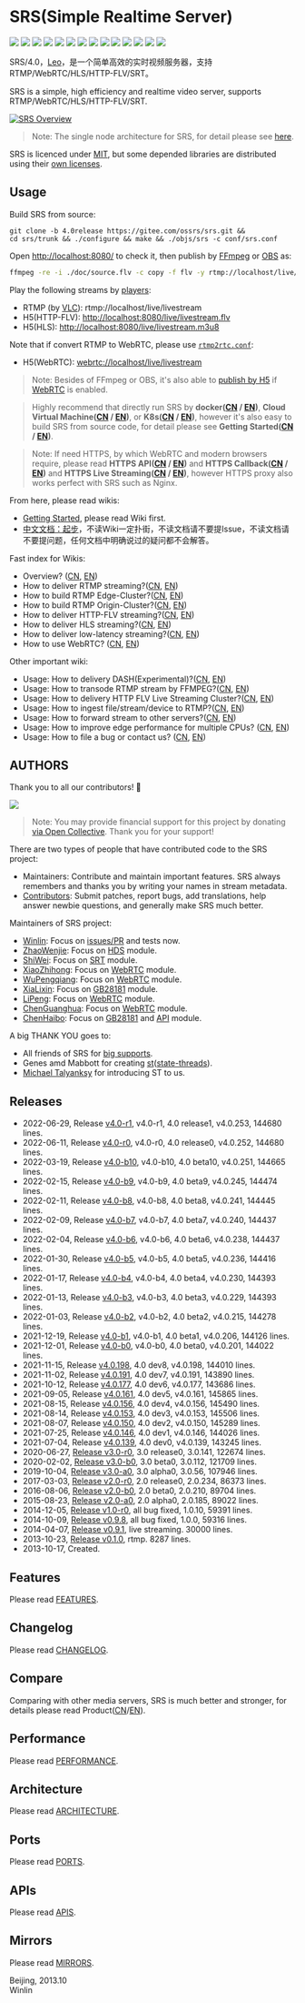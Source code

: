 # SRS(Simple Realtime Server)

![](http://ossrs.net/gif/v1/sls.gif?site=github.com&path=/srs/4.0release)
[![](https://github.com/ossrs/srs/actions/workflows/codeql-analysis.yml/badge.svg?branch=4.0release)](https://github.com/ossrs/srs/actions?query=workflow%3ACodeQL+branch%3A4.0release)
[![](https://github.com/ossrs/srs/actions/workflows/release.yml/badge.svg)](https://github.com/ossrs/srs/actions/workflows/release.yml?query=workflow%3ARelease)
[![](https://github.com/ossrs/srs/actions/workflows/test.yml/badge.svg?branch=4.0release)](https://github.com/ossrs/srs/actions?query=workflow%3ATest+branch%3A4.0release)
[![](https://codecov.io/gh/ossrs/srs/branch/4.0release/graph/badge.svg)](https://codecov.io/gh/ossrs/srs/branch/4.0release)
[![](https://ossrs.net/wiki/images/wechat-badge4.svg)](../../wikis/Contact#wechat)
[![](https://ossrs.net/wiki/images/srs-faq.svg)](https://github.com/ossrs/srs/issues/2716)
[![](https://ossrs.net/wiki/images/mulan-incubating.svg)](http://mulanos.cn)
[![](https://ossrs.net/wiki/images/srs-alternativeto.svg)](https://alternativeto.net/software/srs/about/)
[![](https://img.shields.io/youtube/channel/views/UCP6ZblCL_fIJoEyUzZxC1ng?style=social)](https://www.youtube.com/channel/UCP6ZblCL_fIJoEyUzZxC1ng)
[![](https://badgen.net/discord/members/yZ4BnPmHAd)](https://discord.gg/yZ4BnPmHAd)
[![](https://opencollective.com/srs-server/tiers/badge.svg)](https://opencollective.com/srs-server/contribute)
[![](https://badgen.net/badge/srs/stackoverflow/orange?icon=terminal)](https://stackoverflow.com/questions/tagged/simple-realtime-server)
[![](https://img.shields.io/docker/pulls/ossrs/srs)](https://hub.docker.com/r/ossrs/srs/tags)

SRS/4.0，[Leo](https://github.com/ossrs/srs/wiki/Product#release40)，是一个简单高效的实时视频服务器，支持RTMP/WebRTC/HLS/HTTP-FLV/SRT。

SRS is a simple, high efficiency and realtime video server, supports RTMP/WebRTC/HLS/HTTP-FLV/SRT.

[![SRS Overview](https://ossrs.net/wiki/images/SRS-SingleNode-4.0-sd.png?v=114)](https://ossrs.net/wiki/images/SRS-SingleNode-4.0-hd.png)

> Note:  The single node architecture for SRS, for detail please see [here](https://www.figma.com/file/333POxVznQ8Wz1Rxlppn36/SRS-4.0-Server-Arch).

SRS is licenced under [MIT][LICENSE], but some depended libraries are distributed using their [own licenses][LicenseMixing].

<a name="product"></a>
<a name="usage-docker"></a>
## Usage

Build SRS from source:

```
git clone -b 4.0release https://gitee.com/ossrs/srs.git &&
cd srs/trunk && ./configure && make && ./objs/srs -c conf/srs.conf
```

Open [http://localhost:8080/](http://localhost:8080/) to check it, then publish
by [FFmpeg](https://ffmpeg.org/download.html) or [OBS](https://obsproject.com/download) as:

```bash
ffmpeg -re -i ./doc/source.flv -c copy -f flv -y rtmp://localhost/live/livestream
```

Play the following streams by [players](https://ossrs.net):

* RTMP (by [VLC](https://www.videolan.org/)): rtmp://localhost/live/livestream
* H5(HTTP-FLV): [http://localhost:8080/live/livestream.flv](http://localhost:8080/players/srs_player.html?autostart=true&stream=livestream.flv&port=8080&schema=http)
* H5(HLS): [http://localhost:8080/live/livestream.m3u8](http://localhost:8080/players/srs_player.html?autostart=true&stream=livestream.m3u8&port=8080&schema=http)

Note that if convert RTMP to WebRTC, please use [`rtmp2rtc.conf`](https://github.com/ossrs/srs/issues/2728#issuecomment-964686152):

* H5(WebRTC): [webrtc://localhost/live/livestream](http://localhost:8080/players/rtc_player.html?autostart=true)

> Note: Besides of FFmpeg or OBS, it's also able to [publish by H5](http://localhost:8080/players/rtc_publisher.html?autostart=true) 
> if [WebRTC](https://github.com/ossrs/srs/issues/307) is enabled.

> Highly recommend that directly run SRS by
> **docker([CN](https://github.com/ossrs/srs/wiki/v4_CN_Home#docker) / [EN](https://github.com/ossrs/srs/wiki/v4_EN_Home#docker))**,
> **Cloud Virtual Machine([CN](https://github.com/ossrs/srs/wiki/v4_CN_Home#cloud-virtual-machine) / [EN](https://github.com/ossrs/srs/wiki/v4_EN_Home#cloud-virtual-machine))**,
> or **K8s([CN](https://github.com/ossrs/srs/wiki/v4_CN_Home#k8s) / [EN](https://github.com/ossrs/srs/wiki/v4_EN_Home#k8s))**,
> however it's also easy to build SRS from source code, for detail please see
> **Getting Started([CN](https://github.com/ossrs/srs/wiki/v4_CN_Home#getting-started) / [EN](https://github.com/ossrs/srs/wiki/v4_EN_Home#getting-started))**.

> Note: If need HTTPS, by which WebRTC and modern browsers require, please read
> **HTTPS API([CN](https://github.com/ossrs/srs/wiki/v4_CN_HTTPApi#https-api) / [EN](https://github.com/ossrs/srs/wiki/v4_EN_HTTPApi#https-api))**
> and **HTTPS Callback([CN](https://github.com/ossrs/srs/wiki/v4_CN_HTTPCallback#https-callback) / [EN](https://github.com/ossrs/srs/wiki/v4_EN_HTTPCallback#https-callback))**
> and **HTTPS Live Streaming([CN](https://github.com/ossrs/srs/wiki/v4_EN_DeliveryHttpStream#https-flv-live-stream) / [EN](https://github.com/ossrs/srs/wiki/v4_EN_DeliveryHttpStream#https-flv-live-stream))**,
> however HTTPS proxy also works perfect with SRS such as Nginx.

<a name="srs-40-wiki"></a>
<a name="wiki"></a>

From here, please read wikis:

* [Getting Started](https://github.com/ossrs/srs/wiki/v4_EN_Home#getting-started), please read Wiki first.
* [中文文档：起步](https://github.com/ossrs/srs/wiki/v4_CN_Home#getting-started)，不读Wiki一定扑街，不读文档请不要提Issue，不读文档请不要提问题，任何文档中明确说过的疑问都不会解答。

Fast index for Wikis:

* Overview? ([CN][v4_CN_Home], [EN][v4_EN_Home])
* How to deliver RTMP streaming?([CN][v4_CN_SampleRTMP], [EN][v4_EN_SampleRTMP])
* How to build RTMP Edge-Cluster?([CN][v4_CN_SampleRTMPCluster], [EN][v4_EN_SampleRTMPCluster])
* How to build RTMP Origin-Cluster?([CN][v4_CN_SampleOriginCluster], [EN][v4_EN_SampleOriginCluster])
* How to deliver HTTP-FLV streaming?([CN][v4_CN_SampleHttpFlv], [EN][v4_EN_SampleHttpFlv])
* How to deliver HLS streaming?([CN][v4_CN_SampleHLS], [EN][v4_EN_SampleHLS])
* How to deliver low-latency streaming?([CN][v4_CN_SampleRealtime], [EN][v4_EN_SampleRealtime])
* How to use WebRTC? ([CN][v4_CN_WebRTC], [EN][v4_EN_WebRTC])

Other important wiki:

* Usage: How to delivery DASH(Experimental)?([CN][v4_CN_SampleDASH], [EN][v4_EN_SampleDASH])
* Usage: How to transode RTMP stream by FFMPEG?([CN][v4_CN_SampleFFMPEG], [EN][v4_EN_SampleFFMPEG])
* Usage: How to delivery HTTP FLV Live Streaming Cluster?([CN][v4_CN_SampleHttpFlvCluster], [EN][v4_EN_SampleHttpFlvCluster])
* Usage: How to ingest file/stream/device to RTMP?([CN][v4_CN_SampleIngest], [EN][v4_EN_SampleIngest])
* Usage: How to forward stream to other servers?([CN][v4_CN_SampleForward], [EN][v4_EN_SampleForward])
* Usage: How to improve edge performance for multiple CPUs? ([CN][v4_CN_REUSEPORT], [EN][v4_EN_REUSEPORT])
* Usage: How to file a bug or contact us? ([CN][v4_CN_Contact], [EN][v4_EN_Contact])

## AUTHORS

Thank you to all our contributors! 🙏

[![](https://opencollective.com/srs-server/contributors.svg?width=800&button=false)](https://opencollective.com/srs-server/contribute)

> Note: You may provide financial support for this project by donating [via Open Collective](https://opencollective.com/srs-server/contribute). Thank you for your support!

There are two types of people that have contributed code to the SRS project:

* Maintainers: Contribute and maintain important features. SRS always remembers and thanks you by writing your names in stream metadata.
* [Contributors][authors]: Submit patches, report bugs, add translations, help answer newbie questions, and generally make SRS much better.

Maintainers of SRS project:

* [Winlin](https://github.com/winlinvip): Focus on [issues/PR](https://github.com/ossrs/srs/issues) and tests now.
* [ZhaoWenjie](https://github.com/wenjiegit): Focus on [HDS](https://github.com/simple-rtmp-server/srs/wiki/v4_CN_DeliveryHDS) module.
* [ShiWei](https://github.com/runner365): Focus on [SRT](https://github.com/simple-rtmp-server/srs/wiki/v4_CN_SRTWiki) module.
* [XiaoZhihong](https://github.com/xiaozhihong): Focus on [WebRTC](https://github.com/simple-rtmp-server/srs/wiki/v4_CN_WebRTC) module.
* [WuPengqiang](https://github.com/Bepartofyou): Focus on [WebRTC](https://github.com/simple-rtmp-server/srs/wiki/v4_CN_WebRTC) module.
* [XiaLixin](https://github.com/xialixin): Focus on [GB28181](https://github.com/ossrs/srs/issues/1500) module.
* [LiPeng](https://github.com/lipeng19811218): Focus on [WebRTC](https://github.com/simple-rtmp-server/srs/wiki/v4_CN_WebRTC) module.
* [ChenGuanghua](https://github.com/chen-guanghua): Focus on [WebRTC](https://github.com/simple-rtmp-server/srs/wiki/v4_CN_WebRTC) module.
* [ChenHaibo](https://github.com/duiniuluantanqin): Focus on [GB28181](https://github.com/ossrs/srs/issues/1500) and [API](https://github.com/ossrs/srs/issues/1657) module.

A big THANK YOU goes to:

* All friends of SRS for [big supports][bigthanks].
* Genes amd Mabbott for creating [st][st]([state-threads][st2]).
* [Michael Talyanksy](https://github.com/michaeltalyansky) for introducing ST to us.

## Releases

* 2022-06-29, Release [v4.0-r1](https://github.com/ossrs/srs/releases/tag/v4.0-r1), v4.0-r1, 4.0 release1, v4.0.253, 144680 lines.
* 2022-06-11, Release [v4.0-r0](https://github.com/ossrs/srs/releases/tag/v4.0-r0), v4.0-r0, 4.0 release0, v4.0.252, 144680 lines.
* 2022-03-19, Release [v4.0-b10](https://github.com/ossrs/srs/releases/tag/v4.0-b10), v4.0-b10, 4.0 beta10, v4.0.251, 144665 lines.
* 2022-02-15, Release [v4.0-b9](https://github.com/ossrs/srs/releases/tag/v4.0-b9), v4.0-b9, 4.0 beta9, v4.0.245, 144474 lines.
* 2022-02-11, Release [v4.0-b8](https://github.com/ossrs/srs/releases/tag/v4.0-b8), v4.0-b8, 4.0 beta8, v4.0.241, 144445 lines.
* 2022-02-09, Release [v4.0-b7](https://github.com/ossrs/srs/releases/tag/v4.0-b7), v4.0-b7, 4.0 beta7, v4.0.240, 144437 lines.
* 2022-02-04, Release [v4.0-b6](https://github.com/ossrs/srs/releases/tag/v4.0-b6), v4.0-b6, 4.0 beta6, v4.0.238, 144437 lines.
* 2022-01-30, Release [v4.0-b5](https://github.com/ossrs/srs/releases/tag/v4.0-b5), v4.0-b5, 4.0 beta5, v4.0.236, 144416 lines.
* 2022-01-17, Release [v4.0-b4](https://github.com/ossrs/srs/releases/tag/v4.0-b4), v4.0-b4, 4.0 beta4, v4.0.230, 144393 lines.
* 2022-01-13, Release [v4.0-b3](https://github.com/ossrs/srs/releases/tag/v4.0-b3), v4.0-b3, 4.0 beta3, v4.0.229, 144393 lines.
* 2022-01-03, Release [v4.0-b2](https://github.com/ossrs/srs/releases/tag/v4.0-b2), v4.0-b2, 4.0 beta2, v4.0.215, 144278 lines.
* 2021-12-19, Release [v4.0-b1](https://github.com/ossrs/srs/releases/tag/v4.0-b1), v4.0-b1, 4.0 beta1, v4.0.206, 144126 lines.
* 2021-12-01, Release [v4.0-b0](https://github.com/ossrs/srs/releases/tag/v4.0-b0), v4.0-b0, 4.0 beta0, v4.0.201, 144022 lines.
* 2021-11-15, Release [v4.0.198](https://github.com/ossrs/srs/releases/tag/v4.0.198), 4.0 dev8, v4.0.198, 144010 lines.
* 2021-11-02, Release [v4.0.191](https://github.com/ossrs/srs/releases/tag/v4.0.191), 4.0 dev7, v4.0.191, 143890 lines.
* 2021-10-12, Release [v4.0.177](https://github.com/ossrs/srs/releases/tag/v4.0.177), 4.0 dev6, v4.0.177, 143686 lines.
* 2021-09-05, Release [v4.0.161](https://github.com/ossrs/srs/releases/tag/v4.0.161), 4.0 dev5, v4.0.161, 145865 lines.
* 2021-08-15, Release [v4.0.156](https://github.com/ossrs/srs/releases/tag/v4.0.156), 4.0 dev4, v4.0.156, 145490 lines.
* 2021-08-14, Release [v4.0.153](https://github.com/ossrs/srs/releases/tag/v4.0.153), 4.0 dev3, v4.0.153, 145506 lines.
* 2021-08-07, Release [v4.0.150](https://github.com/ossrs/srs/releases/tag/v4.0.150), 4.0 dev2, v4.0.150, 145289 lines.
* 2021-07-25, Release [v4.0.146](https://github.com/ossrs/srs/releases/tag/v4.0.146), 4.0 dev1, v4.0.146, 144026 lines.
* 2021-07-04, Release [v4.0.139](https://github.com/ossrs/srs/releases/tag/v4.0.139), 4.0 dev0, v4.0.139, 143245 lines.
* 2020-06-27, [Release v3.0-r0][r3.0r0], 3.0 release0, 3.0.141, 122674 lines.
* 2020-02-02, [Release v3.0-b0][r3.0b0], 3.0 beta0, 3.0.112, 121709 lines.
* 2019-10-04, [Release v3.0-a0][r3.0a0], 3.0 alpha0, 3.0.56, 107946 lines.
* 2017-03-03, [Release v2.0-r0][r2.0r0], 2.0 release0, 2.0.234, 86373 lines.
* 2016-08-06, [Release v2.0-b0][r2.0b0], 2.0 beta0, 2.0.210, 89704 lines.
* 2015-08-23, [Release v2.0-a0][r2.0a0], 2.0 alpha0, 2.0.185, 89022 lines.
* 2014-12-05, [Release v1.0-r0][r1.0r0], all bug fixed, 1.0.10, 59391 lines.
* 2014-10-09, [Release v0.9.8][r1.0b0], all bug fixed, 1.0.0, 59316 lines.
* 2014-04-07, [Release v0.9.1][r1.0a0], live streaming. 30000 lines.
* 2013-10-23, [Release v0.1.0][r0.1], rtmp. 8287 lines.
* 2013-10-17, Created.

## Features

Please read [FEATURES](trunk/doc/Features.md#features).

<a name="history"></a>
<a name="change-logs"></a>

## Changelog

Please read [CHANGELOG](trunk/doc/CHANGELOG.md#changelog).

## Compare

Comparing with other media servers, SRS is much better and stronger, for details please 
read Product([CN][v4_CN_Compare]/[EN][v4_EN_Compare]).

## Performance

Please read [PERFORMANCE](trunk/doc/PERFORMANCE.md#performance).

## Architecture

Please read [ARCHITECTURE](trunk/doc/Architecture.md#architecture).

## Ports

Please read [PORTS](trunk/doc/Resources.md#ports).

## APIs

Please read [APIS](trunk/doc/Resources.md#apis).

## Mirrors

Please read [MIRRORS](trunk/doc/Resources.md#mirrors).

Beijing, 2013.10<br/>
Winlin

[authors]: https://github.com/ossrs/srs/blob/4.0release/trunk/AUTHORS.txt
[bigthanks]: https://github.com/ossrs/srs/wiki/Product#release40
[st]: https://github.com/ossrs/state-threads
[st2]: https://github.com/ossrs/state-threads/tree/srs
[state-threads]: https://github.com/ossrs/state-threads/tree/srs
[nginx]: http://nginx.org/
[srs]: https://github.com/ossrs/srs
[gitee]: https://gitee.com/ossrs/srs
[srs-bench]: https://github.com/ossrs/srs-bench
[srs-ngb]: https://github.com/ossrs/srs-console
[srs-librtmp]: https://github.com/ossrs/srs-librtmp
[gitlab]: https://gitlab.com/winlinvip/srs-gitlab
[console]: http://ossrs.net:8080/console
[docker-srs3]: https://github.com/ossrs/srs-docker/tree/v3#usage
[docker-srs4]: https://github.com/ossrs/srs-docker/tree/v4#usage
[docker-dev]: https://github.com/ossrs/srs-docker/tree/dev#usage

[v4_CN_Git]: https://github.com/ossrs/srs/wiki/v4_CN_Git
[v4_EN_Git]: https://github.com/ossrs/srs/wiki/v4_EN_Git
[v4_CN_SampleRTMP]: https://github.com/ossrs/srs/wiki/v4_CN_SampleRTMP
[v4_EN_SampleRTMP]: https://github.com/ossrs/srs/wiki/v4_EN_SampleRTMP
[v4_CN_SampleRTMPCluster]: https://github.com/ossrs/srs/wiki/v4_CN_SampleRTMPCluster
[v4_EN_SampleRTMPCluster]: https://github.com/ossrs/srs/wiki/v4_EN_SampleRTMPCluster
[v4_CN_SampleOriginCluster]: https://github.com/ossrs/srs/wiki/v4_CN_SampleOriginCluster
[v4_EN_SampleOriginCluster]: https://github.com/ossrs/srs/wiki/v4_EN_SampleOriginCluster
[v4_CN_SampleHLS]: https://github.com/ossrs/srs/wiki/v4_CN_SampleHLS
[v4_EN_SampleHLS]: https://github.com/ossrs/srs/wiki/v4_EN_SampleHLS
[v4_CN_SampleTranscode2HLS]: https://github.com/ossrs/srs/wiki/v4_CN_SampleTranscode2HLS
[v4_EN_SampleTranscode2HLS]: https://github.com/ossrs/srs/wiki/v4_EN_SampleTranscode2HLS
[v4_CN_SampleFFMPEG]: https://github.com/ossrs/srs/wiki/v4_CN_SampleFFMPEG
[v4_EN_SampleFFMPEG]: https://github.com/ossrs/srs/wiki/v4_EN_SampleFFMPEG
[v4_CN_SampleForward]: https://github.com/ossrs/srs/wiki/v4_CN_SampleForward
[v4_EN_SampleForward]: https://github.com/ossrs/srs/wiki/v4_EN_SampleForward
[v4_CN_SampleRealtime]: https://github.com/ossrs/srs/wiki/v4_CN_SampleRealtime
[v4_EN_SampleRealtime]: https://github.com/ossrs/srs/wiki/v4_EN_SampleRealtime
[v4_CN_WebRTC]: https://github.com/ossrs/srs/wiki/v4_CN_WebRTC
[v4_EN_WebRTC]: https://github.com/ossrs/srs/wiki/v4_EN_WebRTC
[v4_CN_WebRTC#config-candidate]: https://github.com/ossrs/srs/wiki/v4_CN_WebRTC#config-candidate
[v4_EN_WebRTC#config-candidate]: https://github.com/ossrs/srs/wiki/v4_EN_WebRTC#config-candidate
[v4_CN_SampleARM]: https://github.com/ossrs/srs/wiki/v4_CN_SampleARM
[v4_EN_SampleARM]: https://github.com/ossrs/srs/wiki/v4_EN_SampleARM
[v4_CN_SampleIngest]: https://github.com/ossrs/srs/wiki/v4_CN_SampleIngest
[v4_EN_SampleIngest]: https://github.com/ossrs/srs/wiki/v4_EN_SampleIngest
[v4_CN_SampleHTTP]: https://github.com/ossrs/srs/wiki/v4_CN_SampleHTTP
[v4_EN_SampleHTTP]: https://github.com/ossrs/srs/wiki/v4_EN_SampleHTTP
[v4_CN_SampleDemo]: https://github.com/ossrs/srs/wiki/v4_CN_SampleDemo
[v4_EN_SampleDemo]: https://github.com/ossrs/srs/wiki/v4_EN_SampleDemo
[v4_CN_OriginCluster]: https://github.com/ossrs/srs/wiki/v4_CN_OriginCluster
[v4_EN_OriginCluster]: https://github.com/ossrs/srs/wiki/v4_EN_OriginCluster
[v4_CN_REUSEPORT]: https://github.com/ossrs/srs/wiki/v4_CN_REUSEPORT
[v4_EN_REUSEPORT]: https://github.com/ossrs/srs/wiki/v4_EN_REUSEPORT
[v4_CN_Sample]: https://github.com/ossrs/srs/wiki/v4_CN_Sample
[v4_EN_Sample]: https://github.com/ossrs/srs/wiki/v4_EN_Sample
[v4_CN_Product]: https://github.com/ossrs/srs/wiki/v4_CN_Product
[v4_EN_Product]: https://github.com/ossrs/srs/wiki/v4_EN_Product
[v4_CN_Home]: https://github.com/ossrs/srs/wiki/v4_CN_Home
[v4_EN_Home]: https://github.com/ossrs/srs/wiki/v4_EN_Home

[v4_CN_Compare]: https://github.com/ossrs/srs/wiki/v4_CN_Compare
[v4_EN_Compare]: https://github.com/ossrs/srs/wiki/v4_EN_Compare
[v4_CN_Build]: https://github.com/ossrs/srs/wiki/v4_CN_Build
[v4_EN_Build]: https://github.com/ossrs/srs/wiki/v4_EN_Build
[v4_CN_Performance]: https://github.com/ossrs/srs/wiki/v4_CN_Performance
[v4_EN_Performance]: https://github.com/ossrs/srs/wiki/v4_EN_Performance
[v4_CN_DeliveryRTMP]: https://github.com/ossrs/srs/wiki/v4_CN_DeliveryRTMP
[v4_EN_DeliveryRTMP]: https://github.com/ossrs/srs/wiki/v4_EN_DeliveryRTMP
[v4_CN_Edge]: https://github.com/ossrs/srs/wiki/v4_CN_Edge
[v4_EN_Edge]: https://github.com/ossrs/srs/wiki/v4_EN_Edge
[v4_CN_RtmpUrlVhost]: https://github.com/ossrs/srs/wiki/v4_CN_RtmpUrlVhost
[v4_EN_RtmpUrlVhost]: https://github.com/ossrs/srs/wiki/v4_EN_RtmpUrlVhost
[v4_CN_RTMPHandshake]: https://github.com/ossrs/srs/wiki/v4_CN_RTMPHandshake
[v4_EN_RTMPHandshake]: https://github.com/ossrs/srs/wiki/v4_EN_RTMPHandshake
[v4_CN_HTTPServer]: https://github.com/ossrs/srs/wiki/v4_CN_HTTPServer
[v4_EN_HTTPServer]: https://github.com/ossrs/srs/wiki/v4_EN_HTTPServer
[v4_CN_DeliveryHLS]: https://github.com/ossrs/srs/wiki/v4_CN_DeliveryHLS
[v4_EN_DeliveryHLS]: https://github.com/ossrs/srs/wiki/v4_EN_DeliveryHLS
[v4_CN_DeliveryHLS2]: https://github.com/ossrs/srs/wiki/v4_CN_DeliveryHLS#hlsaudioonly
[v4_EN_DeliveryHLS2]: https://github.com/ossrs/srs/wiki/v4_EN_DeliveryHLS#hlsaudioonly
[v4_CN_Reload]: https://github.com/ossrs/srs/wiki/v4_CN_Reload
[v4_EN_Reload]: https://github.com/ossrs/srs/wiki/v4_EN_Reload
[v4_CN_LowLatency2]: https://github.com/ossrs/srs/wiki/v4_CN_LowLatency#gop-cache
[v4_EN_LowLatency2]: https://github.com/ossrs/srs/wiki/v4_EN_LowLatency#gop-cache
[v4_CN_Forward]: https://github.com/ossrs/srs/wiki/v4_CN_Forward
[v4_EN_Forward]: https://github.com/ossrs/srs/wiki/v4_EN_Forward
[v4_CN_FFMPEG]: https://github.com/ossrs/srs/wiki/v4_CN_FFMPEG
[v4_EN_FFMPEG]: https://github.com/ossrs/srs/wiki/v4_EN_FFMPEG
[v4_CN_HTTPCallback]: https://github.com/ossrs/srs/wiki/v4_CN_HTTPCallback
[v4_EN_HTTPCallback]: https://github.com/ossrs/srs/wiki/v4_EN_HTTPCallback
[v4_CN_SampleDemo]: https://github.com/ossrs/srs/wiki/v4_CN_SampleDemo
[v4_EN_SampleDemo]: https://github.com/ossrs/srs/wiki/v4_EN_SampleDemo
[v4_CN_SrsLinuxArm]: https://github.com/ossrs/srs/wiki/v4_CN_SrsLinuxArm
[v4_EN_SrsLinuxArm]: https://github.com/ossrs/srs/wiki/v4_EN_SrsLinuxArm
[v4_CN_LinuxService]: https://github.com/ossrs/srs/wiki/v4_CN_LinuxService
[v4_EN_LinuxService]: https://github.com/ossrs/srs/wiki/v4_EN_LinuxService
[v4_CN_RTMP-ATC]: https://github.com/ossrs/srs/wiki/v4_CN_RTMP-ATC
[v4_EN_RTMP-ATC]: https://github.com/ossrs/srs/wiki/v4_EN_RTMP-ATC
[v4_CN_HTTPApi]: https://github.com/ossrs/srs/wiki/v4_CN_HTTPApi
[v4_EN_HTTPApi]: https://github.com/ossrs/srs/wiki/v4_EN_HTTPApi
[v4_CN_Ingest]: https://github.com/ossrs/srs/wiki/v4_CN_Ingest
[v4_EN_Ingest]: https://github.com/ossrs/srs/wiki/v4_EN_Ingest
[v4_CN_DVR]: https://github.com/ossrs/srs/wiki/v4_CN_DVR
[v4_EN_DVR]: https://github.com/ossrs/srs/wiki/v4_EN_DVR
[v4_CN_SrsLog]: https://github.com/ossrs/srs/wiki/v4_CN_SrsLog
[v4_EN_SrsLog]: https://github.com/ossrs/srs/wiki/v4_EN_SrsLog
[v4_CN_DRM2]: https://github.com/ossrs/srs/wiki/v4_CN_DRM#tokentraverse
[v4_EN_DRM2]: https://github.com/ossrs/srs/wiki/v4_EN_DRM#tokentraverse
[v4_CN_SampleHTTP]: https://github.com/ossrs/srs/wiki/v4_CN_SampleHTTP
[v4_EN_SampleHTTP]: https://github.com/ossrs/srs/wiki/v4_EN_SampleHTTP
[v4_CN_FlvVodStream]: https://github.com/ossrs/srs/wiki/v4_CN_FlvVodStream
[v4_EN_FlvVodStream]: https://github.com/ossrs/srs/wiki/v4_EN_FlvVodStream
[v4_CN_Security]: https://github.com/ossrs/srs/wiki/v4_CN_Security
[v4_EN_Security]: https://github.com/ossrs/srs/wiki/v4_EN_Security
[v4_CN_DeliveryHttpStream]: https://github.com/ossrs/srs/wiki/v4_CN_DeliveryHttpStream
[v4_EN_DeliveryHttpStream]: https://github.com/ossrs/srs/wiki/v4_EN_DeliveryHttpStream
[v4_CN_DeliveryHDS]: https://github.com/ossrs/srs/wiki/v4_CN_DeliveryHDS
[v4_EN_DeliveryHDS]: https://github.com/ossrs/srs/wiki/v4_EN_DeliveryHDS
[v4_CN_Streamer]: https://github.com/ossrs/srs/wiki/v4_CN_Streamer
[v4_EN_Streamer]: https://github.com/ossrs/srs/wiki/v4_EN_Streamer
[v4_CN_Streamer2]: https://github.com/ossrs/srs/wiki/v4_CN_Streamer#push-http-flv-to-srs
[v4_EN_Streamer2]: https://github.com/ossrs/srs/wiki/v4_EN_Streamer#push-http-flv-to-srs
[v4_CN_SampleHttpFlv]: https://github.com/ossrs/srs/wiki/v4_CN_SampleHttpFlv
[v4_EN_SampleHttpFlv]: https://github.com/ossrs/srs/wiki/v4_EN_SampleHttpFlv
[v4_CN_SampleHttpFlvCluster]: https://github.com/ossrs/srs/wiki/v4_CN_SampleHttpFlvCluster
[v4_EN_SampleHttpFlvCluster]: https://github.com/ossrs/srs/wiki/v4_EN_SampleHttpFlvCluster
[v4_CN_SampleDASH]:https://github.com/ossrs/srs/wiki/v4_CN_SampleDASH
[v4_EN_SampleDASH]:https://github.com/ossrs/srs/wiki/v4_EN_SampleDASH

[bug #547]: https://github.com/ossrs/srs/issues/547
[bug #301]: https://github.com/ossrs/srs/issues/301
[bug #459]: https://github.com/ossrs/srs/issues/459
[bug #367]: https://github.com/ossrs/srs/issues/367
[bug #257]: https://github.com/ossrs/srs/issues/257
[bug #904]: https://github.com/ossrs/srs/issues/904
[bug #913]: https://github.com/ossrs/srs/issues/913
[bug #1059]: https://github.com/ossrs/srs/issues/1059
[bug #92]: https://github.com/ossrs/srs/issues/92
[bug #464]: https://github.com/ossrs/srs/issues/464
[bug #460]: https://github.com/ossrs/srs/issues/460
[bug #775]: https://github.com/ossrs/srs/issues/775
[bug #307]: https://github.com/ossrs/srs/issues/307
[bug #2324]: https://github.com/ossrs/srs/issues/2324
[bug #1657]: https://github.com/ossrs/srs/issues/1657
[bug #1500]: https://github.com/ossrs/srs/issues/1500
[bug #738]: https://github.com/ossrs/srs/issues/738
[bug #299]: https://github.com/ossrs/srs/issues/299
[bug #250]: https://github.com/ossrs/srs/issues/250
[bug #459]: https://github.com/ossrs/srs/issues/459
[bug #470]: https://github.com/ossrs/srs/issues/470
[bug #319]: https://github.com/ossrs/srs/issues/319
[bug #1147]: https://github.com/ossrs/srs/issues/1147
[bug #2304]: https://github.com/ossrs/srs/issues/2304
[bug #1535]: https://github.com/ossrs/srs/issues/1535
[bug #1342]: https://github.com/ossrs/srs/issues/1342
[bug #1193]: https://github.com/ossrs/srs/issues/1193
[bug #2093]: https://github.com/ossrs/srs/issues/2093
[bug #465]: https://github.com/ossrs/srs/issues/465
[bug #2091]: https://github.com/ossrs/srs/issues/2091
[bug #2188]: https://github.com/ossrs/srs/issues/2188
[bug #413]: https://github.com/ossrs/srs/issues/413
[bug #1111]: https://github.com/ossrs/srs/issues/1111
[bug #463]: https://github.com/ossrs/srs/issues/463
[bug #775]: https://github.com/ossrs/srs/issues/775
[bug #257-c0]: https://github.com/ossrs/srs/issues/257#issuecomment-66864413

[r3.0r5]: https://github.com/ossrs/srs/releases/tag/v3.0-r5
[r3.0r4]: https://github.com/ossrs/srs/releases/tag/v3.0-r4
[r3.0r3]: https://github.com/ossrs/srs/releases/tag/v3.0-r3
[r3.0r2]: https://github.com/ossrs/srs/releases/tag/v3.0-r2
[r3.0r1]: https://github.com/ossrs/srs/releases/tag/v3.0-r1
[r3.0r0]: https://github.com/ossrs/srs/releases/tag/v3.0-r0
[r3.0b4]: https://github.com/ossrs/srs/releases/tag/v3.0-b4
[r3.0b3]: https://github.com/ossrs/srs/releases/tag/v3.0-b3
[r3.0b2]: https://github.com/ossrs/srs/releases/tag/v3.0-b2
[r3.0b1]: https://github.com/ossrs/srs/releases/tag/v3.0-b1
[r3.0b0]: https://github.com/ossrs/srs/releases/tag/v3.0-b0
[r3.0a9]: https://github.com/ossrs/srs/releases/tag/v3.0-a9
[r3.0a8]: https://github.com/ossrs/srs/releases/tag/v3.0-a8
[r3.0a7]: https://github.com/ossrs/srs/releases/tag/v3.0-a7
[r3.0a6]: https://github.com/ossrs/srs/releases/tag/v3.0-a6
[r3.0a5]: https://github.com/ossrs/srs/releases/tag/v3.0-a5
[r3.0a4]: https://github.com/ossrs/srs/releases/tag/v3.0-a4
[r3.0a3]: https://github.com/ossrs/srs/releases/tag/v3.0-a3
[r3.0a2]: https://github.com/ossrs/srs/releases/tag/v3.0-a2
[r3.0a1]: https://github.com/ossrs/srs/releases/tag/v3.0-a1
[r3.0a0]: https://github.com/ossrs/srs/releases/tag/v3.0-a0
[r2.0r8]: https://github.com/ossrs/srs/releases/tag/v2.0-r8
[r2.0r7]: https://github.com/ossrs/srs/releases/tag/v2.0-r7
[r2.0r6]: https://github.com/ossrs/srs/releases/tag/v2.0-r6
[r2.0r5]: https://github.com/ossrs/srs/releases/tag/v2.0-r5
[r2.0r4]: https://github.com/ossrs/srs/releases/tag/v2.0-r4
[r2.0r3]: https://github.com/ossrs/srs/releases/tag/v2.0-r3
[r2.0r2]: https://github.com/ossrs/srs/releases/tag/v2.0-r2
[r2.0r1]: https://github.com/ossrs/srs/releases/tag/v2.0-r1
[r2.0r0]: https://github.com/ossrs/srs/releases/tag/v2.0-r0
[r2.0b4]: https://github.com/ossrs/srs/releases/tag/v2.0-b4
[r2.0b3]: https://github.com/ossrs/srs/releases/tag/v2.0-b3
[r2.0b2]: https://github.com/ossrs/srs/releases/tag/v2.0-b2
[r2.0b1]: https://github.com/ossrs/srs/releases/tag/v2.0-b1
[r2.0b0]: https://github.com/ossrs/srs/releases/tag/v2.0-b0
[r2.0a3]: https://github.com/ossrs/srs/releases/tag/v2.0-a3
[r2.0a2]: https://github.com/ossrs/srs/releases/tag/v2.0-a2
[r2.0a1]: https://github.com/ossrs/srs/releases/tag/v2.0-a1
[r2.0a0]: https://github.com/ossrs/srs/releases/tag/v2.0-a0
[r1.0r4]: https://github.com/ossrs/srs/releases/tag/v1.0-r4
[r1.0r3]: https://github.com/ossrs/srs/releases/tag/v1.0-r3
[r1.0r2]: https://github.com/ossrs/srs/releases/tag/v1.0-r2
[r1.0r1]: https://github.com/ossrs/srs/releases/tag/v1.0-r1
[r1.0r0]: https://github.com/ossrs/srs/releases/tag/v1.0-r0
[r1.0b0]: https://github.com/ossrs/srs/releases/tag/v0.9.8
[r1.0a7]: https://github.com/ossrs/srs/releases/tag/v0.9.7
[r1.0a6]: https://github.com/ossrs/srs/releases/tag/v0.9.6
[r1.0a5]: https://github.com/ossrs/srs/releases/tag/v0.9.5
[r1.0a4]: https://github.com/ossrs/srs/releases/tag/v0.9.4
[r1.0a3]: https://github.com/ossrs/srs/releases/tag/v0.9.3
[r1.0a2]: https://github.com/ossrs/srs/releases/tag/v0.9.2
[r1.0a0]: https://github.com/ossrs/srs/releases/tag/v0.9.1
[r0.9]: https://github.com/ossrs/srs/releases/tag/v0.9.0
[r0.8]: https://github.com/ossrs/srs/releases/tag/v0.8.0
[r0.7]: https://github.com/ossrs/srs/releases/tag/v0.7.0
[r0.6]: https://github.com/ossrs/srs/releases/tag/v0.6.0
[r0.5]: https://github.com/ossrs/srs/releases/tag/v0.5.0
[r0.4]: https://github.com/ossrs/srs/releases/tag/v0.4.0
[r0.3]: https://github.com/ossrs/srs/releases/tag/v0.3.0
[r0.2]: https://github.com/ossrs/srs/releases/tag/v0.2.0
[r0.1]: https://github.com/ossrs/srs/releases/tag/v0.1.0


[v4_CN_Contact]: https://github.com/ossrs/srs/wiki/v4_CN_Contact
[v4_EN_Contact]: https://github.com/ossrs/srs/wiki/v4_EN_Contact

[LICENSE]: https://github.com/ossrs/srs/blob/4.0release/LICENSE
[LicenseMixing]: https://ossrs.net/lts/zh-cn/license

